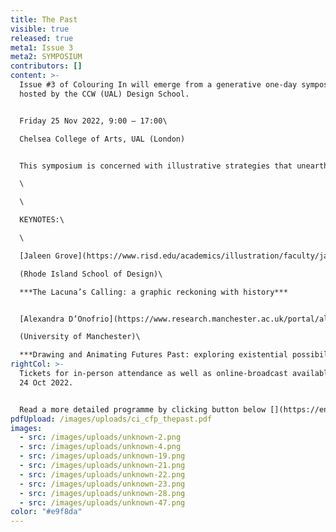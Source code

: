 ```yaml
---
title: The Past
visible: true
released: true
meta1: Issue 3
meta2: SYMPOSIUM
contributors: []
content: >-
  Issue #3 of Colouring In will emerge from a generative one-day symposium
  hosted by the CCW (UAL) Design School.


  F﻿riday 25 Nov 2022, 9:00 – 17:00\

  C﻿helsea College of Arts, UAL (London)


  T﻿his symposium is concerned with illustrative strategies that unearth, activate and reposition our relationships to the past. \

  \

  \

  K﻿EYNOTES:\

  \

  [J﻿aleen Grove](https://www.risd.edu/academics/illustration/faculty/jaleen-grove), Assistant Professor of Illustration \

  (Rhode Island School of Design)\

  ***The Lacuna’s Calling: a graphic reckoning with history***


  [Alexandra D’Onofrio](https://www.research.manchester.ac.uk/portal/alexandra.d%27onofrio-postgrad.html), Lecturer in Social Anthropology \

  (University of Manchester)\

  ***Drawing and Animating Futures Past: exploring existential possibilities of migratory experiences***
rightCol: >-
  T﻿ickets for in-person attendance as well as online-broadcast available from
  24 Oct 2022.


  Read a more detailed programme by clicking button below [](https://en.wikipedia.org/wiki/%E2%86%93#:~:text=The%20arrow%20symbol%20%E2%86%93%20may,control%20key%2C%20an%20arrow%20key)[](https://en.wikipedia.org/wiki/%E2%86%93#:~:text=The%20arrow%20symbol%20%E2%86%93%20may,control%20key%2C%20an%20arrow%20key)↓↓
pdfUpload: /images/uploads/ci_cfp_thepast.pdf
images:
  - src: /images/uploads/unknown-2.png
  - src: /images/uploads/unknown-4.png
  - src: /images/uploads/unknown-19.png
  - src: /images/uploads/unknown-21.png
  - src: /images/uploads/unknown-22.png
  - src: /images/uploads/unknown-23.png
  - src: /images/uploads/unknown-28.png
  - src: /images/uploads/unknown-47.png
color: "#e9f8da"
---
```

